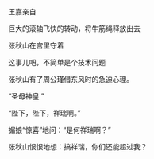 王嘉亲自

巨大的滚轴飞快的转动，将牛筋绳释放出去

张秋山在宫里守着

这事儿吧，不简单是个技术问题

张秋山有了周公瑾借东风时的急迫心理。

“圣母神皇 ”

“陛下，陛下，祥瑞啊。”

媚娘“惊喜”地问：“是何祥瑞啊？”

张秋山恨恨地想：搞祥瑞，你们还能超过我？

